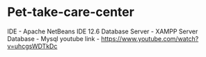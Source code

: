 # Pet-take-care-center

IDE - Apache NetBeans IDE 12.6
Database Server - XAMPP Server
Database - Mysql
youtube link - https://www.youtube.com/watch?v=uhcgsWDTkDc
